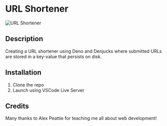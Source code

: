 # URL Shortener
![URL Shortener](https://user-images.githubusercontent.com/74607544/153203079-7f30743e-c62d-43bf-8866-c0b4ed40c018.png)

## Description
Creating a URL shortener using Deno and Denjucks where submitted URLs are stored in a key-value that persists on disk.

## Installation
1. Clone the repo
2. Launch using VSCode Live Server

## Credits
Many thanks to Alex Peattie for teaching me all about web development!
